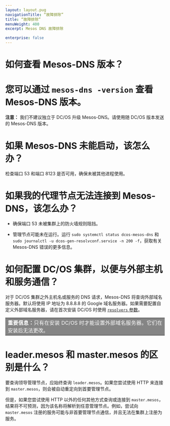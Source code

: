 ```yaml
---
layout: layout.pug
navigationTitle: “故障排除”
title: “故障排除”
menuWeight: 400
excerpt: Mesos DNS 故障排除

enterprise: false
---
```


<!-- The source repo for this topic is https://github.com/dcos/dcos-docs-site -->


# 如何查看 Mesos-DNS 版本？

# 您可以通过 `mesos-dns -version` 查看 Mesos-DNS 版本。

**注意：** 我们不建议独立于 DC/OS 升级 Mesos-DNS。请使用随 DC/OS 版本发送的 Mesos-DNS 版本。

# 如果 Mesos-DNS 未能启动，该怎么办？

检查端口 53 和端口 8123 是否可用，确保未被其他进程使用。

# 如果我的代理节点无法连接到 Mesos-DNS，该怎么办？

* 确保端口 53 未被集群上的防火墙规则阻挡。

* 管理节点可能未在运行。运行 `sudo systemctl status dcos-mesos-dns` 和 `sudo journalctl -u dcos-gen-resolvconf.service -n 200 -f`，获取有关 Mesos-DNS 错误的更多信息。

# 如何配置 DC/OS 集群，以便与外部主机和服务通信？

对于 DC/OS 集群之外主机名或服务的 DNS 请求，Mesos-DNS 将查询外部域名服务器。默认将使用 IP 地址为 8.8.8.8 的 Google 域名服务器。如果需要配置自定义外部域名服务器，请在首次安装 DC/OS 时使用 [`resolvers` 参数](/cn/1.11/installing/production/advanced-configuration/configuration-reference/)。

<table class=“table” bgcolor=#858585>
<tr> 
  <td align=justify style=color:white><strong>重要信息：</strong>只有在安装 DC/OS 时才能设置外部域名服务器。它们在安装后无法更改。</td> 
</tr> 
</table>

# <a name="leader"></a>leader.mesos 和 master.mesos 的区别是什么？

要查询领导管理节点，应始终查询 `leader.mesos`。如果您尝试使用 HTTP 来连接到 `master.mesos`，则会被自动重定向到首要管理节点。

但是，如果您尝试使用 HTTP 以外的任何其他方式查询或连接到 `master.mesos`，结果将不可预测，因为该名称将解析到任意管理节点。例如，尝试向 `master.mesos` 注册的服务可能与非首要管理节点通信，并且无法在集群上注册为服务。


